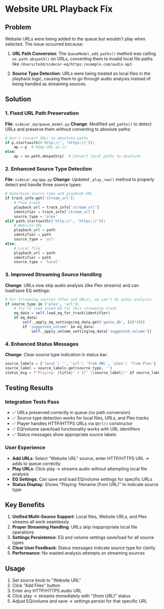 # Website URL Playback Fix

## Problem
Website URLs were being added to the queue but wouldn't play when selected. The issue occurred because:

1. **URL Path Conversion**: The `QueueModel.add_paths()` method was calling `os.path.abspath()` on URLs, converting them to invalid local file paths like `/Users/todd/sidecar-eq/https:/example.com/audio.mp3`

2. **Source Type Detection**: URLs were being treated as local files in the playback logic, causing them to go through audio analysis instead of being handled as streaming sources.

## Solution

### 1. Fixed URL Path Preservation
**File**: `sidecar_eq/queue_model.py`
**Change**: Modified `add_paths()` to detect URLs and preserve them without converting to absolute paths:

```python
# Don't convert URLs to absolute paths  
if p.startswith(('http://', 'https://')):
    ap = p  # Keep URL as-is
else:
    ap = os.path.abspath(p)  # Convert local paths to absolute
```

### 2. Enhanced Source Type Detection  
**File**: `sidecar_eq/app.py`
**Change**: Updated `_play_row()` method to properly detect and handle three source types:

```python
# Determine source type and playbook URL
if track_info.get('stream_url'):
    # Plex track
    playback_url = track_info['stream_url']
    identifier = track_info['stream_url'] 
    source_type = 'plex'
elif path.startswith(('http://', 'https://')):
    # Website URL
    playback_url = path
    identifier = path
    source_type = 'url'
else:
    # Local file
    playback_url = path
    identifier = path
    source_type = 'local'
```

### 3. Improved Streaming Source Handling
**Change**: URLs now skip audio analysis (like Plex streams) and can load/save EQ settings:

```python
# For streaming sources (Plex and URLs), we can't do audio analysis
if source_type in ('plex', 'url'):
    # Try to load saved EQ for this streaming track
    eq_data = self.load_eq_for_track(identifier)
    if eq_data:
        self._apply_eq_settings(eq_data.get('gains_db', [0]*10))
        if 'suggested_volume' in eq_data:
            self._apply_volume_setting(eq_data['suggested_volume'])
```

### 4. Enhanced Status Messages
**Change**: Clear source type indication in status bar:

```python
source_labels = {'local': '', 'url': 'from URL', 'plex': 'from Plex'}
source_label = source_labels.get(source_type, '')
status_msg = f"Playing: {title}" + (f" ({source_label})" if source_label else "")
```

## Testing Results

### Integration Tests Pass
- ✅ URLs preserved correctly in queue (no path conversion)
- ✅ Source type detection works for local files, URLs, and Plex tracks  
- ✅ Player handles HTTP/HTTPS URLs via `QUrl()` constructor
- ✅ EQ/volume save/load functionality works with URL identifiers
- ✅ Status messages show appropriate source labels

### User Experience
- **Add URLs**: Select "Website URL" source, enter HTTP/HTTPS URL → adds to queue correctly
- **Play URLs**: Click play → streams audio without attempting local file analysis  
- **EQ Settings**: Can save and load EQ/volume settings for specific URLs
- **Status Display**: Shows "Playing: filename (from URL)" to indicate source type

## Key Benefits

1. **Unified Multi-Source Support**: Local files, Website URLs, and Plex streams all work seamlessly
2. **Proper Streaming Handling**: URLs skip inappropriate local file operations  
3. **Settings Persistence**: EQ and volume settings save/load for all source types
4. **Clear User Feedback**: Status messages indicate source type for clarity
5. **Performance**: No wasted analysis attempts on streaming sources

## Usage
1. Set source knob to "Website URL"
2. Click "Add Files" button  
3. Enter any HTTP/HTTPS audio URL
4. Click play → streams immediately with "(from URL)" status
5. Adjust EQ/volume and save → settings persist for that specific URL